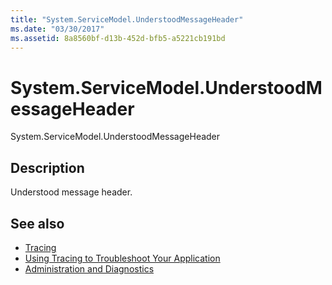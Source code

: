 ```yaml
---
title: "System.ServiceModel.UnderstoodMessageHeader"
ms.date: "03/30/2017"
ms.assetid: 8a8560bf-d13b-452d-bfb5-a5221cb191bd
---
```

# System.ServiceModel.UnderstoodMessageHeader
System.ServiceModel.UnderstoodMessageHeader  
  
## Description  
 Understood message header.  
  
## See also

- [Tracing](../../../../../docs/framework/wcf/diagnostics/tracing/index.md)
- [Using Tracing to Troubleshoot Your Application](../../../../../docs/framework/wcf/diagnostics/tracing/using-tracing-to-troubleshoot-your-application.md)
- [Administration and Diagnostics](../../../../../docs/framework/wcf/diagnostics/index.md)
